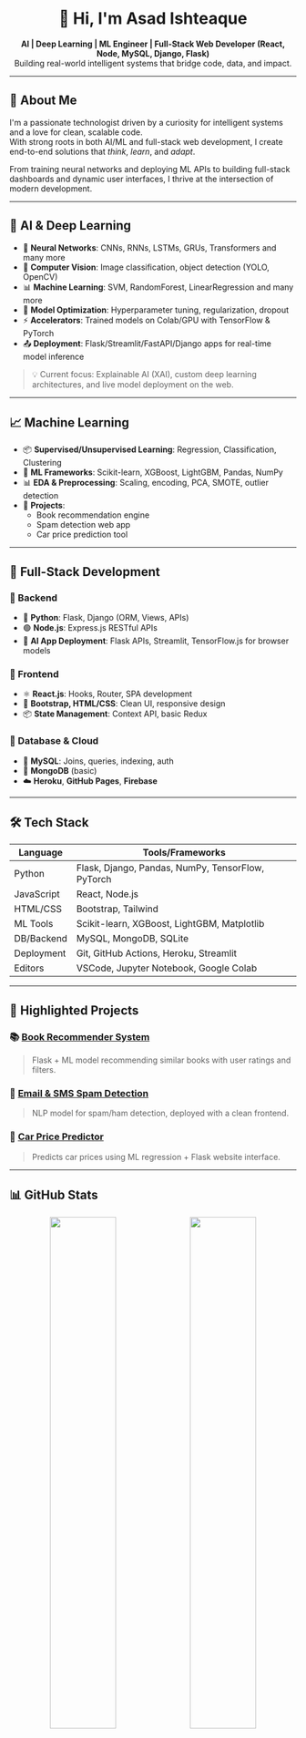 <h1 align="center">👋 Hi, I'm Asad Ishteaque</h1>

<p align="center">
  <b>AI | Deep Learning | ML Engineer | Full-Stack Web Developer (React, Node, MySQL, Django, Flask)</b><br>
  Building real-world intelligent systems that bridge code, data, and impact.
</p>

---

## 🧠 About Me

I'm a passionate technologist driven by a curiosity for intelligent systems and a love for clean, scalable code.  
With strong roots in both AI/ML and full-stack web development, I create end-to-end solutions that *think*, *learn*, and *adapt*.

From training neural networks and deploying ML APIs to building full-stack dashboards and dynamic user interfaces, I thrive at the intersection of modern development.

---

## 🔬 AI & Deep Learning

- 🧠 **Neural Networks**: CNNs, RNNs, LSTMs, GRUs, Transformers and many more 
- 📸 **Computer Vision**: Image classification, object detection (YOLO, OpenCV)
- 📊 **Machine Learning**: SVM, RandomForest, LinearRegression and many more
- 🧪 **Model Optimization**: Hyperparameter tuning, regularization, dropout
- ⚡ **Accelerators**: Trained models on Colab/GPU with TensorFlow & PyTorch
- 📤 **Deployment**: Flask/Streamlit/FastAPI/Django apps for real-time model inference

> 💡 Current focus: Explainable AI (XAI), custom deep learning architectures, and live model deployment on the web.

---

## 📈 Machine Learning

- 📦 **Supervised/Unsupervised Learning**: Regression, Classification, Clustering
- 🧰 **ML Frameworks**: Scikit-learn, XGBoost, LightGBM, Pandas, NumPy
- 📊 **EDA & Preprocessing**: Scaling, encoding, PCA, SMOTE, outlier detection
- 🧪 **Projects**:
  - Book recommendation engine
  - Spam detection web app
  - Car price prediction tool

---

## 🧱 Full-Stack Development

### 🔹 Backend
- 🐍 **Python**: Flask, Django (ORM, Views, APIs)
- 🟢 **Node.js**: Express.js RESTful APIs
- 🧠 **AI App Deployment**: Flask APIs, Streamlit, TensorFlow.js for browser models

### 🔹 Frontend
- ⚛️ **React.js**: Hooks, Router, SPA development
- 💅 **Bootstrap, HTML/CSS**: Clean UI, responsive design
- 📦 **State Management**: Context API, basic Redux

### 🔹 Database & Cloud
- 🐬 **MySQL**: Joins, queries, indexing, auth
- 🌿 **MongoDB** (basic)
- ☁️ **Heroku**, **GitHub Pages**, **Firebase**

---

## 🛠️ Tech Stack

| Language     | Tools/Frameworks                                 |
|--------------|--------------------------------------------------|
| Python       | Flask, Django, Pandas, NumPy, TensorFlow, PyTorch|
| JavaScript   | React, Node.js                        |
| HTML/CSS     | Bootstrap, Tailwind                              |
| ML Tools     | Scikit-learn, XGBoost, LightGBM, Matplotlib      |
| DB/Backend   | MySQL, MongoDB, SQLite                           |
| Deployment   | Git, GitHub Actions, Heroku, Streamlit |
| Editors      | VSCode, Jupyter Notebook, Google Colab           |

---

## 🚀 Highlighted Projects

### 📚 [Book Recommender System](https://github.com/asadi18/Book-Recommender-System-using-Machine-Learning-and-Flask)
> Flask + ML model recommending similar books with user ratings and filters.

### 📩 [Email & SMS Spam Detection](https://github.com/asadi18/Email-SMS-Spam-Detection-With-Website-)
> NLP model for spam/ham detection, deployed with a clean frontend.

### 🚗 [Car Price Predictor](https://github.com/asadi18/Car-Price-Predictor-with-Linear-Regression-and-Flask-Website)
> Predicts car prices using ML regression + Flask website interface.

---

## 📊 GitHub Stats

<p align="center">
  <img src="https://github-readme-stats.vercel.app/api?username=asadi18&show_icons=true&theme=tokyonight" width="48%" />
  <img src="https://github-readme-stats.vercel.app/api/top-langs/?username=asadi18&layout=compact&theme=tokyonight" width="48%" />
</p>

---

## 🌐 Contact

- 🔗 [Portfolio Website](https://asad.techbyit.com/)
- 💼 [LinkedIn](https://www.linkedin.com/in/asad-ishteaque/)
- 📧 Email: *(asadishteaque@gmail.com)*

---

*Let’s build the future with intelligence and code.*  

---

### 🤝 Let’s Connect & Collaborate

- 🛠 **I’m currently working on**: AI-powered web apps, deep learning pipelines, and model deployment.
- 🌱 **I’m currently learning**: Transformer models (BERT, GPT), HuggingFace, and real-time AI APIs.
- 🤝 **I’m looking to collaborate on**: AI research, open-source ML projects, and ethical AI development.
- 🧠 **I’m looking for help with**: Advanced model interpretability & contributing to impactful open-source tools.
- 💬 **Ask me about**: Machine learning workflows, deploying AI apps, Python automation, or even full-stack tips.
- 😄 **Pronouns**: He/Him

---

### 💡 Final Words

- 🔥 *Always building, always learning.*
- 💡 *Let's innovate together, not just code alone.*
- 🌍 *Passionately solving real-world problems with intelligence and empathy.*

